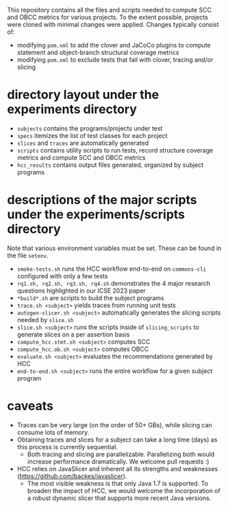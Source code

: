 This repository contains all the files and scripts needed to compute SCC and OBCC metrics for various projects.
To the extent possible, projects were cloned with minimal changes were applied. Changes typically consist of:
* modifying `pom.xml` to add the clover and JaCoCo plugins to compute statement and object-branch structural coverage metrics
* modifying `pom.xml` to exclude tests that fail with clover, tracing and/or slicing

# directory layout under the experiments directory
* `subjects` contains the programs/projects under test
* `specs` itemizes the list of test classes for each project
* `slices` and `traces` are automatically generated
* `scripts` contains utility scripts to run tests, record structure coverage metrics and compute SCC and OBCC metrics
* `hcc_results` contains output files generated, organized by subject programs

# descriptions of the major scripts under the experiments/scripts directory
Note that various environment variables must be set. These can be found in the file `setenv`.
* `smoke-tests.sh` runs the HCC workflow end-to-end on `commons-cli` configured with only a few tests
* `rq1.sh, rq2.sh, rq3.sh, rq4.sh` demonstrates the 4 major research questions highlighted in our ICSE 2023 paper
* `*build*.sh` are scripts to build the subject programs
* `trace.sh <subject>` yields traces from running unit tests
* `autogen-slicer.sh <subject>` automatically generates the slicing scripts needed by `slice.sh`
* `slice.sh <subject>` runs the scripts inside of `slicing_scripts` to generate slices on a per assertion basis
* `compute_hcc.stmt.sh <subject>` computes SCC
* `compute_hcc.ob.sh <subject>` computes OBCC
* `evaluate.sh <subject>` evaluates the recommendations generated by HCC
* `end-to-end.sh <subject>` runs the entire workflow for a given subject program

# caveats
* Traces can be very large (on the order of 50+ GBs), while slicing can consume lots of memory.
* Obtaining traces and slices for a subject can take a long time (days) as this process is currently sequential. 
  * Both tracing and slicing are parallelizable. Parallelizing both would increase performance dramatically. We welcome pull requests :)
* HCC relies on JavaSlicer and inherent all its strengths and weaknesses (https://github.com/backes/javaslicer). 
  * The most visible weakness is that only Java 1.7 is supported. To broaden the impact of HCC, we would welcome the incorporation of a robust dynamic slicer that supports more recent Java versions.

